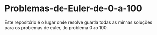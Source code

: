# Problemas-de-Euler-de-0-a-100

Este repositório é o lugar onde resolve guarda todas as minhas soluções para os problemas de euler, do problema 0 ao 100.
